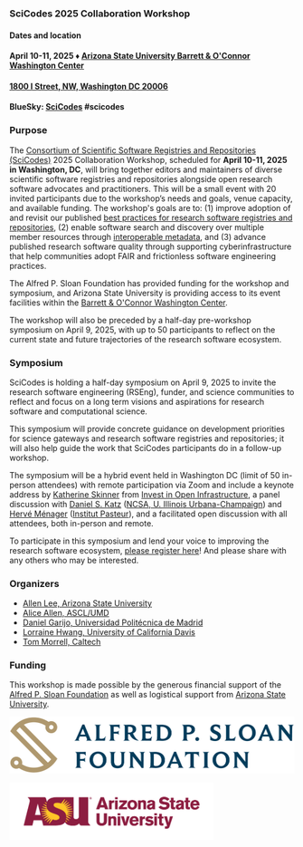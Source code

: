 ### SciCodes 2025 Collaboration Workshop 
#### Dates and location
#### April 10-11, 2025 &#9830; [Arizona State University Barrett &amp; O'Connor Washington Center](https://washingtondc.asu.edu/barrett-and-oconnor-center)
#### [1800 I Street, NW, Washington DC 20006](https://maps.app.goo.gl/Ef8YeuvQESn8fhqA6)
#### BlueSky: [SciCodes](https://bsky.app/profile/scicodes.bsky.social) #scicodes

### Purpose

The [Consortium of Scientific Software Registries and Repositories (SciCodes)](https://scicodes.net) 2025 Collaboration Workshop, scheduled for **April 10-11, 2025 in Washington, DC**, will bring together editors and maintainers of diverse scientific software registries and repositories alongside open research software advocates and practitioners. This will be a small event with 20 invited participants due to the workshop’s needs and goals, venue capacity, and available funding. The workshop's goals are to: (1) improve adoption of and revisit our published [best practices for research software registries and repositories](https://doi.org/10.7717/peerj-cs.1023), (2) enable software search and discovery over multiple member resources through [interoperable metadata](https://codemeta.github.io), and (3) advance published research software quality through supporting cyberinfrastructure that help communities adopt FAIR and frictionless software engineering practices.

The Alfred P. Sloan Foundation has provided funding for the workshop and symposium, and Arizona State University is providing access to its event facilities within the [Barrett &amp; O'Connor Washington Center](https://washingtondc.asu.edu/barrett-and-oconnor-center).

The workshop will also be preceded by a half-day pre-workshop symposium on April 9, 2025, with up to 50 participants to reflect on the current state and future trajectories of the research software ecosystem. 

### Symposium

SciCodes is holding a half-day symposium on April 9, 2025 to invite the research software engineering (RSEng), funder, and science communities to reflect and focus on a long term visions and aspirations for research software and computational science.

This symposium will provide concrete guidance on development priorities for science gateways and research software registries and repositories; it will also help guide the work that SciCodes participants do in a follow-up workshop.

The symposium will be a hybrid event held in Washington DC (limit of 50 in-person attendees) with remote participation via Zoom and include a keynote address by [Katherine Skinner](https://investinopen.org/about/team/katherine/) from [Invest in Open Infrastructure](https://investinopen.org/about/), a panel discussion with [Daniel S. Katz](https://danielskatz.org/) ([NCSA, U. Illinois Urbana-Champaign](https://www.ncsa.illinois.edu/)) and [Hervé Ménager](https://research.pasteur.fr/fr/member/herve-menager/) ([Institut Pasteur](https://www.pasteur.fr/)), and a facilitated open discussion with all attendees, both in-person and remote.

To participate in this symposium and lend your voice to improving the research software ecosystem, [please register here](https://docs.google.com/forms/d/e/1FAIpQLSfTxuCJjmlAyc0S6odgVQdleYrwR1j_geE20HbVGJw5MXnOYA/viewform)! And please share with any others who may be interested.

### Organizers

- [Allen Lee, Arizona State University](https://orcid.org/0000-0002-6523-6079)
- [Alice Allen, ASCL/UMD](https://orcid.org/0000-0003-3477-2845)
- [Daniel Garijo, Universidad Politécnica de Madrid](https://orcid.org/0000-0003-0454-7145)
- [Lorraine Hwang, University of California Davis](https://orcid.org/0000-0002-1021-3101)
- [Tom Morrell, Caltech](https://orcid.org/0000-0001-9266-5146)

<!--
### [Agenda](Agenda.md)

### [Remote access](RemoteAccess.md)

### [Logistics](Logistics.md)  

### [Participants](Participants.md)

### [Links for workshop activities](ActivitiesLinks.md)

### [Workshop and presentation slides](https://github.com/ASCLnet/SWRegistryWorkshop/tree/master/presentations)  

### [Workshop evaluation](https://forms.gle/ksjx6o6pNkbS8gsSA)  

### [Workshop products and results](Products/Products.md)

### [Photo album](https://mikehucka.smugmug.com/Work/Software-meetings/SSRCW-2019/)  
-->

### Funding

This workshop is made possible by the generous financial support of the [Alfred P. Sloan Foundation](https://sloan.org/) as well as logistical support from [Arizona State University](https://www.asu.edu).

<a href="https://sloan.org/"><img class="centered" height="100" src="assets/logos/sloan-logo.png"></a>

<a href="https://www.asu.edu/"><img class="centered" height="100" src="assets/logos/asu-logo.png"></a>


